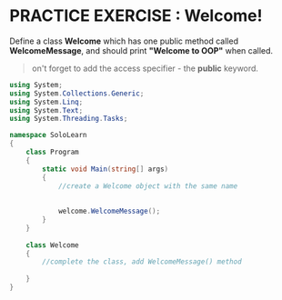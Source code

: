 # PRACTICE EXERCISE : Welcome!
Define a class **Welcome** which has one public method called **WelcomeMessage**, and should print **"Welcome to OOP"** when called.
> on't forget to add the access specifier - the **public** keyword.

```cs
using System;
using System.Collections.Generic;
using System.Linq;
using System.Text;
using System.Threading.Tasks;

namespace SoloLearn
{
    class Program
    {
        static void Main(string[] args)
        {
            //create a Welcome object with the same name
            
            
            welcome.WelcomeMessage();
        }
    }
    
    class Welcome
    {
        //complete the class, add WelcomeMessage() method
        
    }
}
```
